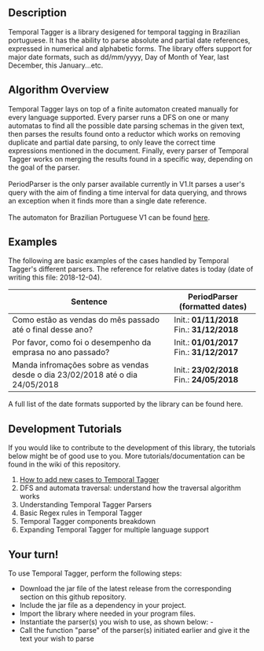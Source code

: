 ## Description
Temporal Tagger is a library desigened for temporal tagging in Brazilian portuguese. It has the ability to parse absolute and partial date references, expressed 
in numerical and alphabetic forms. The library offers support for major date formats, such as dd/mm/yyyy, Day of Month of Year, last December, this January...etc. 

## Algorithm Overview
Temporal Tagger lays on top of a finite automaton created manually for every language supported. Every parser runs a DFS on one or many automatas to find all the possible date parsing schemas in the given text, then parses the results found onto a reductor which works on removing duplicate and partial date parsing, to only leave the correct time expressions mentioned in the document. 
Finally, every parser of Temporal Tagger works on merging the results found in a specific way, depending on the goal of the parser.
<br><br>PeriodParser is the only parser available currently in V1.It parses a user's query with the aim of finding a time interval for data querying, and throws an exception when it finds more than a single date reference.
<br><br>The automaton for Brazilian Portuguese V1 can be found <a href="">here</a>.

## Examples
The following are basic examples of the cases handled by Temporal Tagger's different parsers. The reference for relative dates is today (date of writing this file: 2018-12-04).

<table>
      <thead>
            <tr>
                  <th>Sentence</th>
                  <th>PeriodParser (formatted dates)</th>
            </tr>
      </thead>
      <tbody>
            <tr>
                  <td>Como estão as vendas do mês passado até o final desse ano?</td>
                  <td>
                        Init.: <b>01/11/2018</b>
                        <br>Fin.: <b>31/12/2018</b>
                  </td>
            </tr>
            <tr>
                  <td>Por favor, como foi o desempenho da emprasa no ano passado?</td>
                  <td>
                        Init.: <b>01/01/2017</b>
                        <br>Fin.: <b>31/12/2017</b>
                  </td>
            </tr>
            <tr>
                  <td>Manda infromações sobre as vendas desde o dia 23/02/2018 até o dia 24/05/2018</td>
                  <td>
                        Init.: <b>23/02/2018</b>
                        <br>Fin.: <b>24/05/2018</b>
                  </td>
            </tr>
      </tbody>
</table>

A full list of the date formats supported by the library can be found here.

## Development Tutorials
If you would like to contribute to the development of this library, the tutorials below might be of good use to you. More tutorials/documentation can be found in the wiki of this repository.

1. <a href="">How to add new cases to Temporal Tagger</a>
2. DFS and automata traversal: understand how the traversal algorithm works
3. Understanding Temporal Tagger Parsers
4. Basic Regex rules in Temporal Tagger
5. Temporal Tagger components breakdown
6. Expanding Temporal Tagger for multiple language support

## Your turn!
To use Temporal Tagger, perform the following steps:
- Download the jar file of the latest release from the corresponding section on this github repository. 
- Include the jar file as a dependency in your project.
- Import the library where needed in your program files.
- Instantiate the parser(s) you wish to use, as shown below:
      - 
- Call the function "parse" of the parser(s) initiated earlier and give it the text your wish to parse
